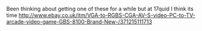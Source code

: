 Been thinking about getting one of these for a while but at 17quid I think its time http://www.ebay.co.uk/itm/VGA-to-RGBS-CGA-AV-S-video-PC-to-TV-arcade-video-game-GBS-8100-Brand-New-/371215111713 